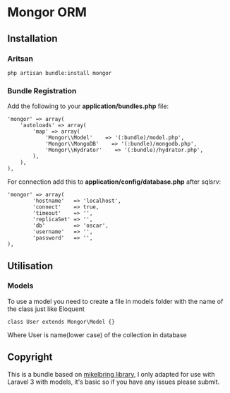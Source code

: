 # Mongor ORM

## Installation

### Aritsan

	php artisan bundle:install mongor

### Bundle Registration

Add the following to your **application/bundles.php** file:

	'mongor' => array(
		'autoloads' => array(
			'map' => array(
				'Mongor\\Model'    => '(:bundle)/model.php',
           	 	'Mongor\\MongoDB'    => '(:bundle)/mongodb.php',
            	'Mongor\\Hydrator'    => '(:bundle)/hydrator.php',
			),
		),
	),

For connection add this to **application/config/database.php** after sqlsrv:

	'mongor' => array(
			'hostname'   => 'localhost',
			'connect'    => true,
			'timeout'    => '',
			'replicaSet' => '',
			'db'         => 'oscar',
			'username'   => '',
			'password'   => '',
	),

## Utilisation

### Models

To use a model you need to create a file in models folder with the name of the class just like Eloquent

	class User extends Mongor\Model {}

Where User is name(lower case) of the collection in database


## Copyright

This is a bundle based on [mikelbring library](https://github.com/mikelbring/Mongor), I only adapted for use with Laravel 3 with models, it's basic so if you have any issues please submit.
